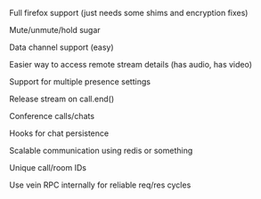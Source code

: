 Full firefox support (just needs some shims and encryption fixes)

Mute/unmute/hold sugar

Data channel support (easy)

Easier way to access remote stream details (has audio, has video)

Support for multiple presence settings

Release stream on call.end()

Conference calls/chats

Hooks for chat persistence

Scalable communication using redis or something

Unique call/room IDs

Use vein RPC internally for reliable req/res cycles